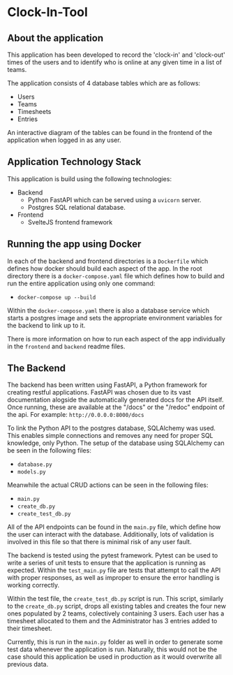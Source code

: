 # Clock-In-Tool

## About the application

This application has been developed to record the 'clock-in' and 'clock-out' times of the users and to identify who is online at any given time in a list of teams.

The application consists of 4 database tables which are as follows:

- Users
- Teams
- Timesheets
- Entries

An interactive diagram of the tables can be found in the frontend of the application when logged in as any user.

## Application Technology Stack

This application is build using the following technologies:

- Backend
  - Python FastAPI which can be served using a `uvicorn` server.
  - Postgres SQL relational database.
- Frontend
  - SvelteJS frontend framework

## Running the app using Docker

In each of the backend and frontend directories is a `Dockerfile` which defines how docker should build each aspect of the app. In the root directory there is a `docker-compose.yaml` file which defines how to build and run the entire application using only one command:

- `docker-compose up --build`

Within the `docker-compose.yaml` there is also a database service which starts a postgres image and sets the appropriate environment variables for the backend to link up to it.

There is more information on how to run each aspect of the app individually in the `frontend` and `backend` readme files.

## The Backend

The backend has been written using FastAPI, a Python framework for creating restful applications. FastAPI was chosen due to its vast documentation alogside the automatically generated docs for the API itself. Once running, these are available at the "/docs" or the "/redoc" endpoint of the api. For example:
`http://0.0.0.0:8000/docs`

To link the Python API to the postgres database, SQLAlchemy was used. This enables simple connections and removes any need for proper SQL knowledge, only Python. The setup of the database using SQLAlchemy can be seen in the following files:

- `database.py`
- `models.py`

Meanwhile the actual CRUD actions can be seen in the following files:

- `main.py`
- `create_db.py`
- `create_test_db.py`

All of the API endpoints can be found in the `main.py` file, which define how the user can interact with the database. Additionally, lots of validation is involved in this file so that there is minimal risk of any user fault.

The backend is tested using the pytest framework. Pytest can be used to write a series of unit tests to ensure that the application is running as expected. Within the `test_main.py` file are tests that attempt to call the API with proper responses, as well as improper to ensure the error handling is working correctly.

Within the test file, the `create_test_db.py` script is run. This script, similarly to the `create_db.py` script, drops all existing tables and creates the four new ones populated by 2 teams, colectively containing 3 users. Each user has a timesheet allocated to them and the Administrator has 3 entries added to their timesheet.

Currently, this is run in the `main.py` folder as well in order to generate some test data whenever the application is run. Naturally, this would not be the case should this application be used in production as it would overwrite all previous data.
